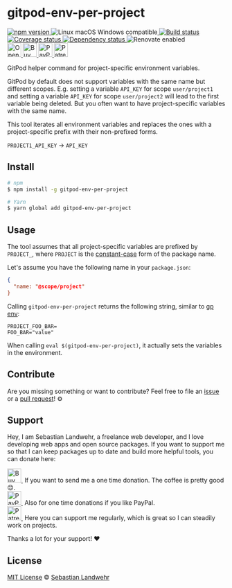 <!-- TITLE/ -->
# gitpod-env-per-project
<!-- /TITLE -->

<!-- BADGES/ -->
  <p>
    <a href="https://npmjs.org/package/gitpod-env-per-project">
      <img
        src="https://img.shields.io/npm/v/gitpod-env-per-project.svg"
        alt="npm version"
      >
    </a><img src="https://img.shields.io/badge/os-linux%20%7C%C2%A0macos%20%7C%C2%A0windows-blue" alt="Linux macOS Windows compatible"><a href="https://github.com/dword-design/gitpod-env-per-project/actions">
      <img
        src="https://github.com/dword-design/gitpod-env-per-project/workflows/build/badge.svg"
        alt="Build status"
      >
    </a><a href="https://codecov.io/gh/dword-design/gitpod-env-per-project">
      <img
        src="https://codecov.io/gh/dword-design/gitpod-env-per-project/branch/master/graph/badge.svg"
        alt="Coverage status"
      >
    </a><a href="https://david-dm.org/dword-design/gitpod-env-per-project">
      <img src="https://img.shields.io/david/dword-design/gitpod-env-per-project" alt="Dependency status">
    </a><img src="https://img.shields.io/badge/renovate-enabled-brightgreen" alt="Renovate enabled"><br/><a href="https://gitpod.io/#https://github.com/dword-design/gitpod-env-per-project">
      <img
        src="https://gitpod.io/button/open-in-gitpod.svg"
        alt="Open in Gitpod"
        height="32"
      >
    </a><a href="https://www.buymeacoffee.com/dword">
      <img
        src="https://www.buymeacoffee.com/assets/img/guidelines/download-assets-sm-2.svg"
        alt="Buy Me a Coffee"
        height="32"
      >
    </a><a href="https://paypal.me/SebastianLandwehr">
      <img
        src="https://sebastianlandwehr.com/images/paypal.svg"
        alt="PayPal"
        height="32"
      >
    </a><a href="https://www.patreon.com/dworddesign">
      <img
        src="https://sebastianlandwehr.com/images/patreon.svg"
        alt="Patreon"
        height="32"
      >
    </a>
</p>
<!-- /BADGES -->

<!-- DESCRIPTION/ -->
GitPod helper command for project-specific environment variables.
<!-- /DESCRIPTION -->

GitPod by default does not support variables with the same name but different scopes. E.g. setting a variable `API_KEY` for scope `user/project1` and setting a variable `API_KEY` for scope `user/project2` will lead to the first variable being deleted. But you often want to have project-specific variables with the same name.

This tool iterates all environment variables and replaces the ones with a project-specific prefix with their non-prefixed forms.

`PROJECT1_API_KEY` -> `API_KEY`

<!-- INSTALL/ -->
## Install

```bash
# npm
$ npm install -g gitpod-env-per-project

# Yarn
$ yarn global add gitpod-env-per-project
```
<!-- /INSTALL -->

## Usage

The tool assumes that all project-specific variables are prefixed by `PROJECT_`, where `PROJECT` is the [constant-case](https://github.com/blakeembrey/change-case/tree/master/packages/constant-case) form of the package name.

Let's assume you have the following name in your `package.json`:

```json
{
  "name: "@scope/project"
}
```

Calling `gitpod-env-per-project` returns the following string, similar to [gp env](https://www.gitpod.io/docs/environment-variables#using-the-command-line-code-classlanguage-textgp-envcode):

```
PROJECT_FOO_BAR=
FOO_BAR="value"
```

When calling `eval $(gitpod-env-per-project)`, it actually sets the variables in the environment.

<!-- LICENSE/ -->
## Contribute

Are you missing something or want to contribute? Feel free to file an [issue](https://github.com/dword-design/gitpod-env-per-project/issues) or a [pull request](https://github.com/dword-design/gitpod-env-per-project/pulls)! ⚙️

## Support

Hey, I am Sebastian Landwehr, a freelance web developer, and I love developing web apps and open source packages. If you want to support me so that I can keep packages up to date and build more helpful tools, you can donate here:

<p>
  <a href="https://www.buymeacoffee.com/dword">
    <img
      src="https://www.buymeacoffee.com/assets/img/guidelines/download-assets-sm-2.svg"
      alt="Buy Me a Coffee"
      height="32"
    >
  </a>&nbsp;If you want to send me a one time donation. The coffee is pretty good 😊.<br/>
  <a href="https://paypal.me/SebastianLandwehr">
    <img
      src="https://sebastianlandwehr.com/images/paypal.svg"
      alt="PayPal"
      height="32"
    >
  </a>&nbsp;Also for one time donations if you like PayPal.<br/>
  <a href="https://www.patreon.com/dworddesign">
    <img
      src="https://sebastianlandwehr.com/images/patreon.svg"
      alt="Patreon"
      height="32"
    >
  </a>&nbsp;Here you can support me regularly, which is great so I can steadily work on projects.
</p>

Thanks a lot for your support! ❤️

## License

[MIT License](https://opensource.org/licenses/MIT) © [Sebastian Landwehr](https://sebastianlandwehr.com)
<!-- /LICENSE -->
